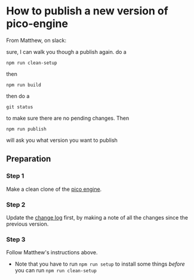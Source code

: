 # How to publish a new version of pico-engine

From Matthew, on slack:

sure, I can walk you though a publish again. do a 
```
npm run clean-setup
```
then 
```
npm run build
```
then do a 
```
git status
```
to make sure there are no pending changes. Then 
```
npm run publish
```
will ask you what version you want to publish

## Preparation

### Step 1

Make a clean clone of the [pico engine](https://github.com/Picolab/pico-engine.git).

### Step 2

Update the [change log](https://github.com/Picolab/pico-engine/blob/master/CHANGELOG.md) first,
by making a note of all the changes since the previous version.

### Step 3

Follow Matthew's instructions above.
* Note that you have to run `npm run setup` to install some things *before* you can run `npm run clean-setup`
